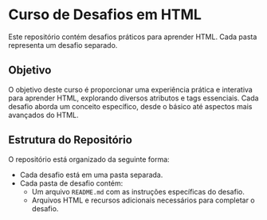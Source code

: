 # Curso de Desafios em HTML

Este repositório contém desafios práticos para aprender HTML. Cada pasta representa um desafio separado.

## Objetivo

O objetivo deste curso é proporcionar uma experiência prática e interativa para aprender HTML, explorando diversos atributos e tags essenciais. Cada desafio aborda um conceito específico, desde o básico até aspectos mais avançados do HTML.

## Estrutura do Repositório

O repositório está organizado da seguinte forma:

- Cada desafio está em uma pasta separada.
- Cada pasta de desafio contém:
  - Um arquivo `README.md` com as instruções específicas do desafio.
  - Arquivos HTML e recursos adicionais necessários para completar o desafio.
